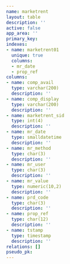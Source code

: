 ```yaml
---
name: marketrent
layout: table
description: ''
active: false
app_area: ''
primary_key: 
indexes:
- name: marketrent01
  unique: true
  columns:
  - mr_date
  - prop_ref
columns:
- name: comp_avail
  type: varchar(200)
  description: ''
- name: comp_display
  type: varchar(200)
  description: ''
- name: marketrent_sid
  type: int(4)
  description: ''
- name: mr_date
  type: smalldatetime
  description: ''
- name: mr_method
  type: char(3)
  description: ''
- name: mr_user
  type: char(3)
  description: ''
- name: mr_value
  type: numeric(10,2)
  description: ''
- name: prd_code
  type: char(3)
  description: ''
- name: prop_ref
  type: char(12)
  description: ''
- name: tstamp
  type: timestamp
  description: ''
relations: []
pseudo_pk: 
---
```


